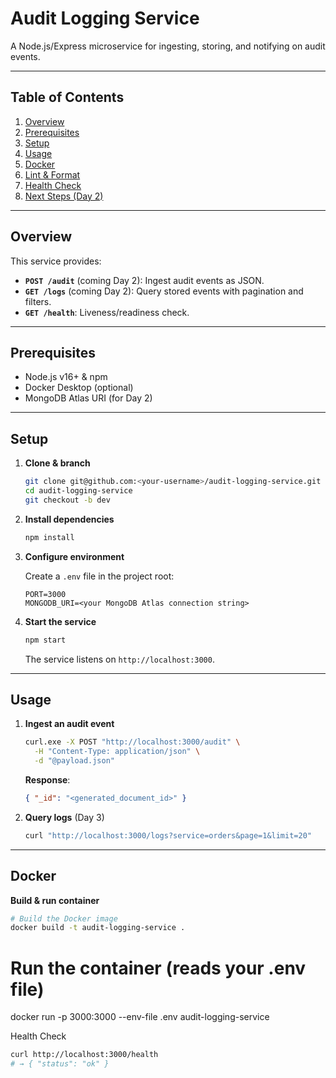 # Audit Logging Service

A Node.js/Express microservice for ingesting, storing, and notifying on audit events.

---

## Table of Contents
1. [Overview](#overview)  
2. [Prerequisites](#prerequisites)  
3. [Setup](#setup)  
4. [Usage](#usage)  
5. [Docker](#docker)  
6. [Lint & Format](#lint--format)  
7. [Health Check](#health-check)  
8. [Next Steps (Day 2)](#next-steps-day-2)

---

## Overview

This service provides:

- **`POST /audit`** (coming Day 2): Ingest audit events as JSON.  
- **`GET /logs`** (coming Day 2): Query stored events with pagination and filters.  
- **`GET /health`**: Liveness/readiness check.

---

## Prerequisites

- Node.js v16+ & npm  
- Docker Desktop (optional)  
- MongoDB Atlas URI (for Day 2)

---

## Setup

1. **Clone & branch**
   ```bash
   git clone git@github.com:<your-username>/audit-logging-service.git
   cd audit-logging-service
   git checkout -b dev
   ```

2. **Install dependencies**

    ```bash
    npm install
    ```

3. **Configure environment**

   Create a `.env` file in the project root:

    ```env
    PORT=3000
    MONGODB_URI=<your MongoDB Atlas connection string>
    ```

4. **Start the service**

    ```bash
    npm start
    ```

   The service listens on `http://localhost:3000`.

---

## Usage

1. **Ingest an audit event**

    ```bash
    curl.exe -X POST "http://localhost:3000/audit" \
      -H "Content-Type: application/json" \
      -d "@payload.json"
    ```

   **Response**:

    ```json
    { "_id": "<generated_document_id>" }
    ```

2. **Query logs** (Day 3)

    ```bash
    curl "http://localhost:3000/logs?service=orders&page=1&limit=20"
    ```

---

## Docker

**Build & run container**

   ```bash
   # Build the Docker image
   docker build -t audit-logging-service .
   ```

# Run the container (reads your .env file)
docker run -p 3000:3000 --env-file .env audit-logging-service

Health Check

   ```bash
   curl http://localhost:3000/health
   # → { "status": "ok" }
   ```